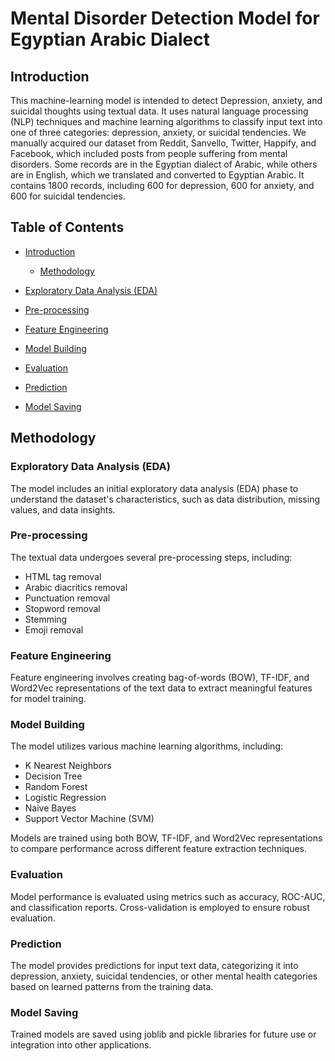 # Mental Disorder Detection Model for Egyptian Arabic Dialect
## Introduction

This machine-learning model is intended to detect Depression, anxiety, and suicidal thoughts using textual data. It uses natural language processing (NLP) techniques and machine learning algorithms to classify input text into one of three categories: depression, anxiety, or suicidal tendencies. We manually acquired our dataset from Reddit, Sanvello, Twitter, Happify, and Facebook, which included posts from people suffering from mental disorders. Some records are in the Egyptian dialect of Arabic, while others are in English, which we translated and converted to Egyptian Arabic. It contains 1800 records, including 600 for depression, 600 for anxiety, and 600 for suicidal tendencies.


## Table of Contents

- [Introduction](#introduction)

  - [Methodology](#Methodology)
- [Exploratory Data Analysis (EDA)](#exploratory-data-analysis-eda)
- [Pre-processing](#pre-processing)
- [Feature Engineering](#feature-engineering)
- [Model Building](#model-building)
- [Evaluation](#evaluation)
- [Prediction](#prediction)
- [Model Saving](#model-saving)

## Methodology
### Exploratory Data Analysis (EDA)

The model includes an initial exploratory data analysis (EDA) phase to understand the dataset's characteristics, such as data distribution, missing values, and data insights.

### Pre-processing

The textual data undergoes several pre-processing steps, including:
- HTML tag removal
- Arabic diacritics removal
- Punctuation removal
- Stopword removal
- Stemming
- Emoji removal

### Feature Engineering

Feature engineering involves creating bag-of-words (BOW), TF-IDF, and Word2Vec representations of the text data to extract meaningful features for model training.

### Model Building

The model utilizes various machine learning algorithms, including:
- K Nearest Neighbors
- Decision Tree
- Random Forest
- Logistic Regression
- Naive Bayes
- Support Vector Machine (SVM)

Models are trained using both BOW, TF-IDF, and Word2Vec representations to compare performance across different feature extraction techniques.

### Evaluation

Model performance is evaluated using metrics such as accuracy, ROC-AUC, and classification reports. Cross-validation is employed to ensure robust evaluation.

### Prediction

The model provides predictions for input text data, categorizing it into depression, anxiety, suicidal tendencies, or other mental health categories based on learned patterns from the training data.

### Model Saving

Trained models are saved using joblib and pickle libraries for future use or integration into other applications.

